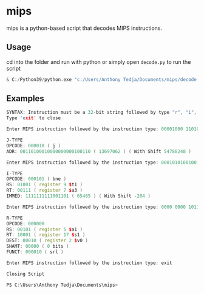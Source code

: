 # mips

mips is a python-based script that decodes MIPS instructions.

## Usage

cd into the folder and run with python or simply open `decode.py` to run the script

```cpp
& C:/Python39/python.exe "c:/Users/Anthony Tedja/Documents/mips/decode.py"
```

## Examples

```cpp
SYNTAX: Instruction must be a 32-bit string followed by type "r", "i", or "j"
Type 'exit' to close

Enter MIPS instruction followed by the instruction type: 00001000 11010001 00000000 00100110 j    

J-TYPE
OPCODE: 000010 ( j )
ADR: 00110100010000000000100110 ( 13697062 ) ( With Shift 54788248 )

Enter MIPS instruction followed by the instruction type: 00010101001001111111111111001101 i

I-TYPE
OPCODE: 000101 ( bne )
RS: 01001 ( register 9 $t1 )
RT: 00111 ( register 7 $a3 )
IMMED: 1111111111001101 ( 65485 ) ( With Shift -204 )

Enter MIPS instruction followed by the instruction type: 0000 0000 1011 0001 0001 0000 0000 0010 r

R-TYPE
OPCODE: 000000
RS: 00101 ( register 5 $a1 )
RT: 10001 ( register 17 $s1 )
DEST: 00010 ( register 2 $v0 )
SHAMT: 00000 ( 0 bits )
FUNCT: 000010 ( srl )

Enter MIPS instruction followed by the instruction type: exit

Closing Script

PS C:\Users\Anthony Tedja\Documents\mips>
```
